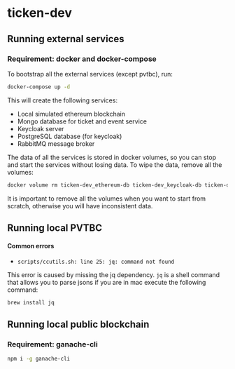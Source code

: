 # ticken-dev

## Running external services

### Requirement: docker and docker-compose

To bootstrap all the external services (except pvtbc), run:

```bash
docker-compose up -d
```

This will create the following services:
- Local simulated ethereum blockchain
- Mongo database for ticket and event service
- Keycloak server
- PostgreSQL database (for keycloak)
- RabbitMQ message broker

The data of all the services is stored in docker volumes, so you can stop and start the services without losing data.
To wipe the data, remove all the volumes:

```bash
docker volume rm ticken-dev_ethereum-db ticken-dev_keycloak-db ticken-dev_mongo-db
```

It is important to remove all the volumes when you want to start from scratch, otherwise you will have inconsistent data. 


## Running local PVTBC

#### Common errors

* `scripts/ccutils.sh: line 25: jq: command not found`

This error is caused by missing the jq dependency. `jq` is a shell
command that allows you to parse jsons if you are in mac execute the following command:

    brew install jq

## Running local public blockchain

### Requirement: ganache-cli

```bash
npm i -g ganache-cli
```
